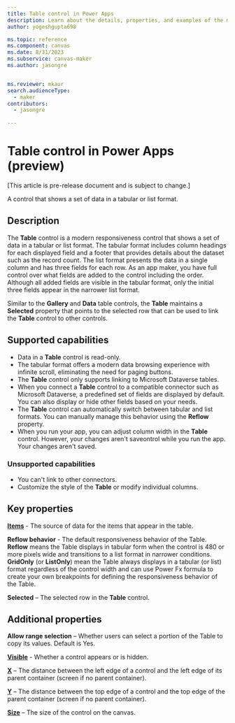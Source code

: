 ```yaml
---
title: Table control in Power Apps
description: Learn about the details, properties, and examples of the modern Table control in Power Apps.
author: yogeshgupta698

ms.topic: reference
ms.component: canvas
ms.date: 8/31/2023
ms.subservice: canvas-maker
ms.author: jasongre


ms.reviewer: mkaur
search.audienceType: 
  - maker
contributors:
  - jasongre
  
---
```

# Table control in Power Apps (preview)

[This article is pre-release document and is subject to change.]

A control that shows a set of data in a tabular or list format.

## Description
The **Table** control is a modern responsiveness control that shows a set of data in a tabular or list format. The tabular format includes column headings for each displayed field and a footer that provides details about the dataset such as the record count. The list format presents the data in a single column and has three fields for each row. As an app maker, you have full control over what fields are added to the control including the order. Although all added fields are visible in the tabular format, only the initial three fields appear in the narrower list format.

Similar to the **Gallery** and **Data** table controls, the **Table** maintains a **Selected** property that points to the selected row that can be used to link the **Table** control to other controls.

## Supported capabilities
- Data in a **Table** control is read-only.
- The tabular format offers a modern data browsing experience with infinite scroll, eliminating the need for paging buttons.
- The **Table** control only supports linking to Microsoft Dataverse tables.
- When you connect a **Table** control to a compatible connector such as Microsoft Dataverse, a predefined set of fields are displayed by default. You can also display or hide other fields based on your needs.
- The **Table** control can automatically switch between tabular and list formats. You can manually manage this behavior using the **Reflow** property.
- When you run your app, you can adjust column width in the **Table** control. However, your changes aren't saveontrol while you run the app. Your changes aren't saved.

### Unsupported capabilities
* You can't link to other connectors.
* Customize the style of the **Table** or modify individual columns.

## Key properties
**[Items](../properties-core.md)** - The source of data for the items that appear in the table. 

**Reflow behavior** - The default responsiveness behavior of the Table. **Reflow** means the Table displays in tabular form when the control is 480 or more pixels wide and transitions to a list format in narrower conditions. **GridOnly** (or **ListOnly**) mean the Table always displays in a tabular (or list) format regardless of the control width and can use Power Fx formula to create your own breakpoints for defining the responsiveness behavior of the Table.  

**Selected** – The selected row in the **Table** control.

## Additional properties
**Allow range selection** – Whether users can select a portion of the Table to copy its values. Default is Yes.

**[Visible](../properties-core.md)** - Whether a control appears or is hidden.

**[X](../properties-size-location.md)** – The distance between the left edge of a control and the left edge of its parent container (screen if no parent container).

**[Y](../properties-size-location.md)** – The distance between the top edge of a control and the top edge of the parent container (screen if no parent container).

**[Size](../properties-text.md)** – The size of the control on the canvas.












